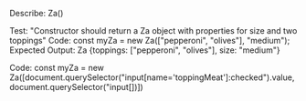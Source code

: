 Describe: Za()

Test: "Constructor should return a Za object with properties for size and two toppings"
Code: const myZa = new Za(["pepperoni", "olives"], "medium");
Expected Output: Za {toppings: ["pepperoni", "olives"], size: "medium"}















Code: const myZa = new Za([document.querySelector("input[name='toppingMeat']:checked").value, document.querySelector("input[])])